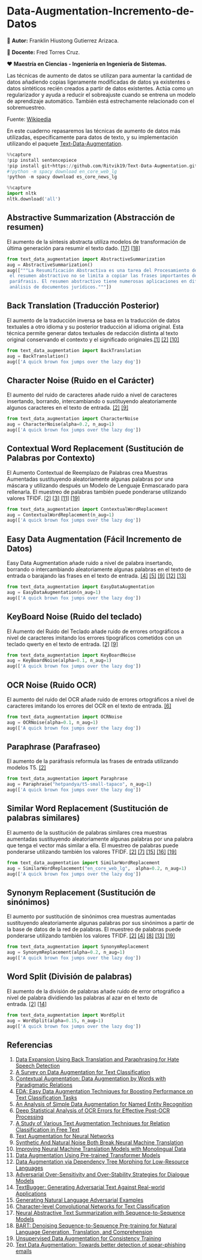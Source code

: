 # Data-Augmentation-Incremento-de-Datos
<aside>
 
🔹 **Autor:** Franklin Hiustong Gutierrez Arizaca.
 
🔸 **Docente:** Fred Torres Cruz.
 
❤ **Maestría en Ciencias - Ingeniería en Ingeniería de Sistemas.**
</aside>

Las técnicas de aumento de datos se utilizan para aumentar la cantidad de datos añadiendo copias ligeramente modificadas de datos ya existentes o datos sintéticos recién creados a partir de datos existentes. Actúa como un regularizador y ayuda a reducir el sobreajuste cuando se entrena un modelo de aprendizaje automático. También está estrechamente relacionado con el sobremuestreo.

Fuente: [Wikipedia](https://en.wikipedia.org/wiki/Data_augmentation)

En este cuaderno repasaremos las técnicas de aumento de datos más utilizadas, específicamente para datos de texto, y su implementación utilizando el paquete [Text-Data-Augmentation](https://github.com/Ritvik19/Text-Data-Augmentation).

```python
%%capture
!pip install sentencepiece
!pip install git+https://github.com/Ritvik19/Text-Data-Augmentation.git
#!python -m spacy download en_core_web_lg
!python -m spacy download es_core_news_lg
```

```python
%%capture
import nltk
nltk.download('all')
```

## **Abstractive Summarization (Abstracción de resumen)**

El aumento de la síntesis abstracta utiliza modelos de transformación de última generación para resumir el texto dado. [[17]](https://colab.research.google.com/drive/1b5upH20DnCgdstm5NV973xFiP6U6SdQQ#ref-17) [[18]](https://colab.research.google.com/drive/1b5upH20DnCgdstm5NV973xFiP6U6SdQQ#ref-18)

```python
from text_data_augmentation import AbstractiveSummarization
aug = AbstractiveSummarization()
aug(["""La Resumificación Abstractiva es una tarea del Procesamiento del Lenguaje Natural (PLN) que tiene como objetivo generar un resumen conciso de un texto fuente. A diferencia del resumen extractivo
 el resumen abstractivo no se limita a copiar las frases importantes del texto original, sino que también puede crear nuevas frases que sean relevantes, lo que puede considerarse como 
 paráfrasis. El resumen abstractivo tiene numerosas aplicaciones en diferentes ámbitos, desde los libros y la literatura hasta la ciencia y la I+D, pasando por la investigación financiera y el análisis de documentos jurídicos.
 análisis de documentos jurídicos."""])
```

## **Back Translation (Traducción Posterior)**

El aumento de la traducción inversa se basa en la traducción de datos textuales a otro idioma y su posterior traducción al idioma original. Esta técnica permite generar datos textuales de redacción distinta al texto original conservando el contexto y el significado originales.[[1]](https://colab.research.google.com/drive/1b5upH20DnCgdstm5NV973xFiP6U6SdQQ#ref-1) [[2]](https://colab.research.google.com/drive/1b5upH20DnCgdstm5NV973xFiP6U6SdQQ#ref-2) [[10]](https://colab.research.google.com/drive/1b5upH20DnCgdstm5NV973xFiP6U6SdQQ#ref-10)

```python
from text_data_augmentation import BackTranslation
aug = BackTranslation()
aug(['A quick brown fox jumps over the lazy dog'])
```

## **Character Noise (Ruido en el Carácter)**

El aumento del ruido de caracteres añade ruido a nivel de caracteres insertando, borrando, intercambiando o sustituyendo aleatoriamente algunos caracteres en el texto de entrada. [[2]](https://colab.research.google.com/drive/1b5upH20DnCgdstm5NV973xFiP6U6SdQQ#ref-2) [[9]](https://colab.research.google.com/drive/1b5upH20DnCgdstm5NV973xFiP6U6SdQQ#ref-9)

```python
from text_data_augmentation import CharacterNoise
aug = CharacterNoise(alpha=0.2, n_aug=1)
aug(['A quick brown fox jumps over the lazy dog'])
```

## **Contextual Word Replacement (Sustitución de Palabras por Contexto)**

El Aumento Contextual de Reemplazo de Palabras crea Muestras Aumentadas sustituyendo aleatoriamente algunas palabras por una máscara y utilizando después un Modelo de Lenguaje Enmascarado para rellenarla. El muestreo de palabras también puede ponderarse utilizando valores TFIDF. [[2]](https://colab.research.google.com/drive/1b5upH20DnCgdstm5NV973xFiP6U6SdQQ#ref-2) [[3]](https://colab.research.google.com/drive/1b5upH20DnCgdstm5NV973xFiP6U6SdQQ#ref-3) [[11]](https://colab.research.google.com/drive/1b5upH20DnCgdstm5NV973xFiP6U6SdQQ#ref-11) [[19]](https://colab.research.google.com/drive/1b5upH20DnCgdstm5NV973xFiP6U6SdQQ#ref-19)

```python
from text_data_augmentation import ContextualWordReplacement
aug = ContextualWordReplacement(n_aug=1)
aug(['A quick brown fox jumps over the lazy dog'])
```

## **Easy Data Augmentation (Fácil Incremento de Datos)**

Easy Data Augmentation añade ruido a nivel de palabra insertando, borrando o intercambiando aleatoriamente algunas palabras en el texto de entrada o barajando las frases en el texto de entrada. [[4]](https://colab.research.google.com/drive/1b5upH20DnCgdstm5NV973xFiP6U6SdQQ#ref-4) [[5]](https://colab.research.google.com/drive/1b5upH20DnCgdstm5NV973xFiP6U6SdQQ#ref-5) [[9]](https://colab.research.google.com/drive/1b5upH20DnCgdstm5NV973xFiP6U6SdQQ#ref-9) [[12]](https://colab.research.google.com/drive/1b5upH20DnCgdstm5NV973xFiP6U6SdQQ#ref-12) [[13]](https://colab.research.google.com/drive/1b5upH20DnCgdstm5NV973xFiP6U6SdQQ#ref-13)

```python
from text_data_augmentation import EasyDataAugmentation
aug = EasyDataAugmentation(n_aug=1)
aug(['A quick brown fox jumps over the lazy dog'])
```

## **KeyBoard Noise (Ruido del teclado)**

El Aumento del Ruido del Teclado añade ruido de errores ortográficos a nivel de caracteres imitando los errores tipográficos cometidos con un teclado qwerty en el texto de entrada. [[2]](https://colab.research.google.com/drive/1b5upH20DnCgdstm5NV973xFiP6U6SdQQ#ref-2) [[9]](https://colab.research.google.com/drive/1b5upH20DnCgdstm5NV973xFiP6U6SdQQ#ref-9)

```python
from text_data_augmentation import KeyBoardNoise
aug = KeyBoardNoise(alpha=0.1, n_aug=1)
aug(['A quick brown fox jumps over the lazy dog'])
```

## **OCR Noise (Ruido OCR)**

El aumento del ruido del OCR añade ruido de errores ortográficos a nivel de caracteres imitando los errores del OCR en el texto de entrada. [[6]](https://colab.research.google.com/drive/1b5upH20DnCgdstm5NV973xFiP6U6SdQQ#ref-6)

```python
from text_data_augmentation import OCRNoise
aug = OCRNoise(alpha=0.1, n_aug=1)
aug(['A quick brown fox jumps over the lazy dog'])
```

## **Paraphrase (Parafraseo)**

El aumento de la paráfrasis reformula las frases de entrada utilizando modelos T5. [[2]](https://colab.research.google.com/drive/1b5upH20DnCgdstm5NV973xFiP6U6SdQQ#ref-2)

```python
from text_data_augmentation import Paraphrase
aug = Paraphrase("hetpandya/t5-small-tapaco", n_aug=1)
aug(['A quick brown fox jumps over the lazy dog'])
```

## **Similar Word Replacement (Sustitución de palabras similares)**

El aumento de la sustitución de palabras similares crea muestras aumentadas sustituyendo aleatoriamente algunas palabras por una palabra que tenga el vector más similar a ella. El muestreo de palabras puede ponderarse utilizando también los valores TFIDF. [[2]](https://colab.research.google.com/drive/1b5upH20DnCgdstm5NV973xFiP6U6SdQQ#ref-2) [[7]](https://colab.research.google.com/drive/1b5upH20DnCgdstm5NV973xFiP6U6SdQQ#ref-7) [[15]](https://colab.research.google.com/drive/1b5upH20DnCgdstm5NV973xFiP6U6SdQQ#ref-15) [[16]](https://colab.research.google.com/drive/1b5upH20DnCgdstm5NV973xFiP6U6SdQQ#ref-16) [[19]](https://colab.research.google.com/drive/1b5upH20DnCgdstm5NV973xFiP6U6SdQQ#ref-19)

```python
from text_data_augmentation import SimilarWordReplacement
aug = SimilarWordReplacement("en_core_web_lg",  alpha=0.2, n_aug=1)
aug(['A quick brown fox jumps over the lazy dog'])
```

## **Synonym Replacement (Sustitución de sinónimos)**

El aumento por sustitución de sinónimos crea muestras aumentadas sustituyendo aleatoriamente algunas palabras por sus sinónimos a partir de la base de datos de la red de palabras. El muestreo de palabras puede ponderarse utilizando también los valores TFIDF. [[2]](https://colab.research.google.com/drive/1b5upH20DnCgdstm5NV973xFiP6U6SdQQ#ref-2) [[4]](https://colab.research.google.com/drive/1b5upH20DnCgdstm5NV973xFiP6U6SdQQ#ref-4) [[8]](https://colab.research.google.com/drive/1b5upH20DnCgdstm5NV973xFiP6U6SdQQ#ref-8) [[13]](https://colab.research.google.com/drive/1b5upH20DnCgdstm5NV973xFiP6U6SdQQ#ref-13) [[19]](https://colab.research.google.com/drive/1b5upH20DnCgdstm5NV973xFiP6U6SdQQ#ref-19)

```python
from text_data_augmentation import SynonymReplacement
aug = SynonymReplacement(alpha=0.2, n_aug=1)
aug(['A quick brown fox jumps over the lazy dog'])
```

## **Word Split (División de palabras)**

El aumento de la división de palabras añade ruido de error ortográfico a nivel de palabra dividiendo las palabras al azar en el texto de entrada. [[2]](https://colab.research.google.com/drive/1b5upH20DnCgdstm5NV973xFiP6U6SdQQ#ref-2) [[14]](https://colab.research.google.com/drive/1b5upH20DnCgdstm5NV973xFiP6U6SdQQ#ref-14)

```python
from text_data_augmentation import WordSplit
aug = WordSplit(alpha=0.15, n_aug=1)
aug(['A quick brown fox jumps over the lazy dog'])
```

## Referencias

1. [Data Expansion Using Back Translation and Paraphrasing for Hate Speech Detection](https://arxiv.org/pdf/2106.04681.pdf)
2. [A Survey on Data Augmentation for Text Classification](https://arxiv.org/ftp/arxiv/papers/2107/2107.03158.pdf)
3. [Contextual Augmentation: Data Augmentation by Words with Paradigmatic Relations](https://arxiv.org/pdf/1805.06201.pdf)
4. [EDA: Easy Data Augmentation Techniques for Boosting Performance on Text Classification Tasks](https://arxiv.org/pdf/1901.11196.pdf)
5. [An Analysis of Simple Data Augmentation for Named Entity Recognition](https://aclanthology.org/2020.coling-main.343.pdf)
6. [Deep Statistical Analysis of OCR Errors for Effective Post-OCR Processing](https://zenodo.org/record/3245169/files/JCDL2019_Deep_Analysis.pdf)
7. [A Study of Various Text Augmentation Techniques for Relation Classification in Free Text](https://www.researchgate.net/publication/331784439_A_Study_of_Various_Text_Augmentation_Techniques_for_Relation_Classification_in_Free_Text)
8. [Text Augmentation for Neural Networks](http://ceur-ws.org/Vol-2268/paper11.pdf)
9. [Synthetic And Natural Noise Both Break Neural Machine Translation](https://arxiv.org/pdf/1711.02173.pdf)
10. [Improving Neural Machine Translation Models with Monolingual Data](https://arxiv.org/pdf/1511.06709.pdf)
11. [Data Augmentation Using Pre-trained Transformer Models](https://arxiv.org/pdf/2003.02245.pdf)
12. [Data Augmentation via Dependency Tree Morphing for Low-Resource Languages](https://arxiv.org/pdf/1903.09460.pdf)
13. [Adversarial Over-Sensitivity and Over-Stability Strategies for Dialogue Models](https://arxiv.org/pdf/1809.02079.pdf)
14. [TextBugger: Generating Adversarial Text Against Real-world Applications](https://arxiv.org/pdf/1812.05271v1.pdf)
15. [Generating Natural Language Adversarial Examples](https://arxiv.org/pdf/1804.07998.pdf)
16. [Character-level Convolutional Networks for Text Classification](https://arxiv.org/pdf/1509.01626.pdf)
17. [Neural Abstractive Text Summarization with Sequence-to-Sequence Models](https://arxiv.org/pdf/1812.02303.pdf)
18. [BART: Denoising Sequence-to-Sequence Pre-training for Natural Language Generation, Translation, and Comprehension](https://arxiv.org/pdf/1910.13461v1.pdf)
19. [Unsupervised Data Augmentation for Consistency Training](https://arxiv.org/pdf/1904.12848.pdf)
20. [Text Data Augmentation: Towards better detection of spear-phishing emails](https://arxiv.org/pdf/2007.02033.pdf)
